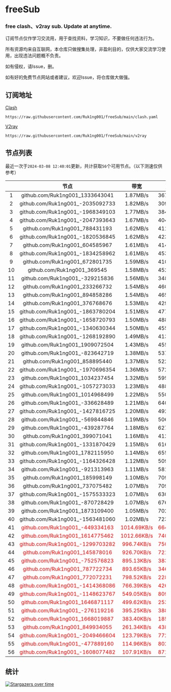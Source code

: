 # freeSub
### free clash、v2ray sub. Update at anytime.

订阅节点仅作学习交流用，用于查找资料，学习知识，不要做任何违法行为。

所有资源均来自互联网，本仓库只做搜集处理，非盈利目的，仅供大家交流学习使用，出现违法问题概不负责。

如有侵权，请Issue，删。

如有好的免费节点网站或者建议，欢迎Issue，将仓库做大做强。

## 订阅地址
[Clash](https://raw.githubusercontent.com/Ruk1ng001/freeSub/main/clash.yaml)
```
https://raw.githubusercontent.com/Ruk1ng001/freeSub/main/clash.yaml
```
[V2ray](https://raw.githubusercontent.com/Ruk1ng001/freeSub/main/v2ray)
```
https://raw.githubusercontent.com/Ruk1ng001/freeSub/main/v2ray
```

## 节点列表

最近一次于`2024-03-08 12:40:01`更新，共计获取`56`个可用节点。（以下测速仅供参考）

|  | 节点 | 带宽 | 延迟 |
|:-:|:--:|:--:|:--:|
 | 1 | github.com/Ruk1ng001_1333643041 | 1.87MB/s | 367.00ms |
 | 2 | github.com/Ruk1ng001_-2035092733 | 1.82MB/s | 309.00ms |
 | 3 | github.com/Ruk1ng001_-1968349103 | 1.77MB/s | 384.00ms |
 | 4 | github.com/Ruk1ng001_-2047393643 | 1.67MB/s | 404.00ms |
 | 5 | github.com/Ruk1ng001_788431193 | 1.62MB/s | 411.00ms |
 | 6 | github.com/Ruk1ng001_-1820536845 | 1.62MB/s | 423.00ms |
 | 7 | github.com/Ruk1ng001_604585967 | 1.61MB/s | 414.00ms |
 | 8 | github.com/Ruk1ng001_-1834258962 | 1.61MB/s | 453.00ms |
 | 9 | github.com/Ruk1ng001_672801735 | 1.59MB/s | 410.00ms |
 | 10 | github.com/Ruk1ng001_369545 | 1.58MB/s | 452.00ms |
 | 11 | github.com/Ruk1ng001_-329215836 | 1.56MB/s | 348.00ms |
 | 12 | github.com/Ruk1ng001_233266732 | 1.54MB/s | 460.00ms |
 | 13 | github.com/Ruk1ng001_894858286 | 1.54MB/s | 465.00ms |
 | 14 | github.com/Ruk1ng001_376768676 | 1.53MB/s | 429.00ms |
 | 15 | github.com/Ruk1ng001_-1863780204 | 1.51MB/s | 477.00ms |
 | 16 | github.com/Ruk1ng001_-1658720793 | 1.50MB/s | 488.00ms |
 | 17 | github.com/Ruk1ng001_-1340630344 | 1.50MB/s | 455.00ms |
 | 18 | github.com/Ruk1ng001_-1268192890 | 1.49MB/s | 413.00ms |
 | 19 | github.com/Ruk1ng001_1909072504 | 1.43MB/s | 455.00ms |
 | 20 | github.com/Ruk1ng001_-823642719 | 1.38MB/s | 537.00ms |
 | 21 | github.com/Ruk1ng001_858895440 | 1.37MB/s | 522.00ms |
 | 22 | github.com/Ruk1ng001_-1970696354 | 1.36MB/s | 572.00ms |
 | 23 | github.com/Ruk1ng001_1034237454 | 1.32MB/s | 595.00ms |
 | 24 | github.com/Ruk1ng001_-1057273033 | 1.23MB/s | 488.00ms |
 | 25 | github.com/Ruk1ng001_1014968499 | 1.22MB/s | 550.00ms |
 | 26 | github.com/Ruk1ng001_-336628489 | 1.21MB/s | 640.00ms |
 | 27 | github.com/Ruk1ng001_-1427816725 | 1.20MB/s | 492.00ms |
 | 28 | github.com/Ruk1ng001_-569844846 | 1.19MB/s | 506.00ms |
 | 29 | github.com/Ruk1ng001_-439287764 | 1.18MB/s | 627.00ms |
 | 30 | github.com/Ruk1ng001_399071041 | 1.16MB/s | 412.00ms |
 | 31 | github.com/Ruk1ng001_-1331870429 | 1.15MB/s | 616.00ms |
 | 32 | github.com/Ruk1ng001_1782115950 | 1.14MB/s | 655.00ms |
 | 33 | github.com/Ruk1ng001_-1164326428 | 1.12MB/s | 509.00ms |
 | 34 | github.com/Ruk1ng001_-921313963 | 1.11MB/s | 581.00ms |
 | 35 | github.com/Ruk1ng001_185998149 | 1.10MB/s | 709.00ms |
 | 36 | github.com/Ruk1ng001_737075482 | 1.07MB/s | 709.00ms |
 | 37 | github.com/Ruk1ng001_-1575533323 | 1.07MB/s | 630.00ms |
 | 38 | github.com/Ruk1ng001_-870728429 | 1.07MB/s | 676.00ms |
 | 39 | github.com/Ruk1ng001_1873109400 | 1.05MB/s | 702.00ms |
 | 40 | github.com/Ruk1ng001_-1563481060 | 1.02MB/s | 723.00ms |
 | 41 | <font color=red>github.com/Ruk1ng001_-449334163</font> | <font color=red>1014.69KB/s</font> | <font color=red>664.00ms</font> |
 | 42 | <font color=red>github.com/Ruk1ng001_1614775462</font> | <font color=red>1012.66KB/s</font> | <font color=red>740.00ms</font> |
 | 43 | <font color=red>github.com/Ruk1ng001_-1299703282</font> | <font color=red>996.74KB/s</font> | <font color=red>750.00ms</font> |
 | 44 | <font color=red>github.com/Ruk1ng001_145878016</font> | <font color=red>926.70KB/s</font> | <font color=red>721.00ms</font> |
 | 45 | <font color=red>github.com/Ruk1ng001_-752576823</font> | <font color=red>895.13KB/s</font> | <font color=red>383.00ms</font> |
 | 46 | <font color=red>github.com/Ruk1ng001_787722734</font> | <font color=red>893.65KB/s</font> | <font color=red>346.00ms</font> |
 | 47 | <font color=red>github.com/Ruk1ng001_772072231</font> | <font color=red>798.52KB/s</font> | <font color=red>228.00ms</font> |
 | 48 | <font color=red>github.com/Ruk1ng001_-1414368086</font> | <font color=red>766.39KB/s</font> | <font color=red>426.00ms</font> |
 | 49 | <font color=red>github.com/Ruk1ng001_-1148623767</font> | <font color=red>549.05KB/s</font> | <font color=red>809.00ms</font> |
 | 50 | <font color=red>github.com/Ruk1ng001_1646871117</font> | <font color=red>499.62KB/s</font> | <font color=red>253.00ms</font> |
 | 51 | <font color=red>github.com/Ruk1ng001_-276119216</font> | <font color=red>395.25KB/s</font> | <font color=red>388.00ms</font> |
 | 52 | <font color=red>github.com/Ruk1ng001_1668019887</font> | <font color=red>383.40KB/s</font> | <font color=red>185.00ms</font> |
 | 53 | <font color=red>github.com/Ruk1ng001_849934055</font> | <font color=red>261.34KB/s</font> | <font color=red>438.00ms</font> |
 | 54 | <font color=red>github.com/Ruk1ng001_-2049466604</font> | <font color=red>123.79KB/s</font> | <font color=red>772.00ms</font> |
 | 55 | <font color=red>github.com/Ruk1ng001_-477889160</font> | <font color=red>114.96KB/s</font> | <font color=red>802.00ms</font> |
 | 56 | <font color=red>github.com/Ruk1ng001_-1608077482</font> | <font color=red>107.91KB/s</font> | <font color=red>871.00ms</font> |


## 统计

[![Stargazers over time](https://starchart.cc/Ruk1ng001/freeSub.svg)](https://starchart.cc/Ruk1ng001/freeSub)